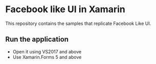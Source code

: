 # Facebook like UI in Xamarin

This repository contains the samples that replicate Facebook Like UI. 

## Run the application

* Open it using VS2017 and above
* Use Xamarin.Forms 5 and above




